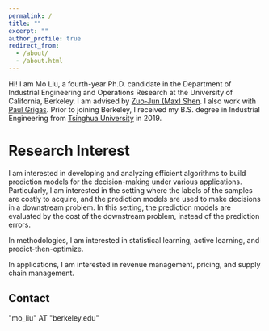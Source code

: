 ```yaml
---
permalink: /
title: ""
excerpt: ""
author_profile: true
redirect_from: 
  - /about/
  - /about.html
---
```


Hi! I am Mo Liu, a fourth-year Ph.D. candidate in the Department of Industrial Engineering and Operations Research at the University of California, Berkeley. I am advised by [Zuo-Jun (Max) Shen](https://shen.ieor.berkeley.edu/). I also work with [Paul Grigas](https://grigas.ieor.berkeley.edu/). Prior to joining Berkeley, I received my B.S. degree in Industrial Engineering from [Tsinghua University](https://www.tsinghua.edu.cn/en/) in 2019.


Research Interest
======

I am interested in developing and analyzing efficient algorithms to build prediction models for the decision-making under various applications. Particularly, I am interested in the setting where the labels of the samples are costly to acquire, and the prediction models are used to make decisions in a downstream problem. In this setting, the prediction models are evaluated by the cost of the downstream problem, instead of the prediction errors. 

In methodologies, I am  interested in statistical learning, active learning, and predict-then-optimize.

In applications, I am interested in revenue management, pricing, and supply chain management.


 


Contact
------
"mo_liu" AT "berkeley.edu"
